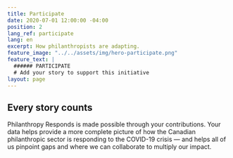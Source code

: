 ```yaml
---
title: Participate
date: 2020-07-01 12:00:00 -04:00
position: 2
lang_ref: participate
lang: en
excerpt: How philanthropists are adapting.
feature_image: "../../assets/img/hero-participate.png"
feature_text: |
  ###### PARTICIPATE
  # Add your story to support this initiative
layout: page
---
```


## Every story counts

Philanthropy Responds is made possible through your contributions. Your data helps provide a more complete picture of how the Canadian philanthropic sector is responding to the COVID-19 crisis — and helps all of us pinpoint gaps and where we can collaborate to multiply our impact.
